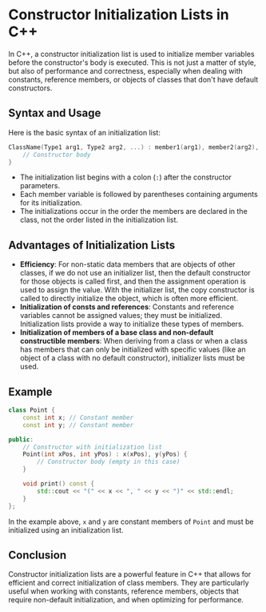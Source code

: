
# Constructor Initialization Lists in C++

In C++, a constructor initialization list is used to initialize member variables before the constructor's body is executed. This is not just a matter of style, but also of performance and correctness, especially when dealing with constants, reference members, or objects of classes that don't have default constructors.

## Syntax and Usage

Here is the basic syntax of an initialization list:

```cpp
ClassName(Type1 arg1, Type2 arg2, ...) : member1(arg1), member2(arg2), ... {
    // Constructor body
}
```

- The initialization list begins with a colon (`:`) after the constructor parameters.
- Each member variable is followed by parentheses containing arguments for its initialization.
- The initializations occur in the order the members are declared in the class, not the order listed in the initialization list.

## Advantages of Initialization Lists

- **Efficiency**: For non-static data members that are objects of other classes, if we do not use an initializer list, then the default constructor for those objects is called first, and then the assignment operation is used to assign the value. With the initializer list, the copy constructor is called to directly initialize the object, which is often more efficient.
- **Initialization of consts and references**: Constants and reference variables cannot be assigned values; they must be initialized. Initialization lists provide a way to initialize these types of members.
- **Initialization of members of a base class and non-default constructible members**: When deriving from a class or when a class has members that can only be initialized with specific values (like an object of a class with no default constructor), initializer lists must be used.

## Example

```cpp
class Point {
    const int x; // Constant member
    const int y; // Constant member

public:
    // Constructor with initialization list
    Point(int xPos, int yPos) : x(xPos), y(yPos) {
        // Constructor body (empty in this case)
    }

    void print() const {
        std::cout << "(" << x << ", " << y << ")" << std::endl;
    }
};
```

In the example above, `x` and `y` are constant members of `Point` and must be initialized using an initialization list.

## Conclusion

Constructor initialization lists are a powerful feature in C++ that allows for efficient and correct initialization of class members. They are particularly useful when working with constants, reference members, objects that require non-default initialization, and when optimizing for performance.
